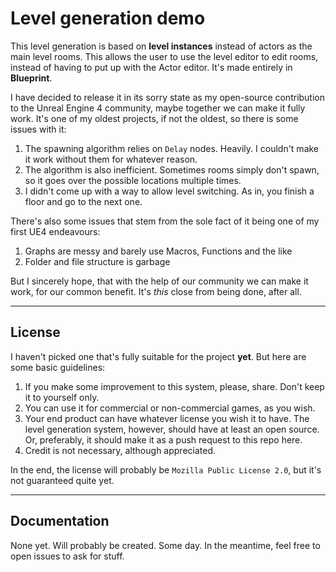 # Level generation demo

This level generation is based on **level instances** instead of actors as the main level rooms. This allows the user to use the level editor to edit rooms, instead of having to put up with the Actor editor. It's made entirely in **Blueprint**.

I have decided to release it in its sorry state as my open-source contribution to the Unreal Engine 4 community, maybe together we can make it fully work. It's one of my oldest projects, if not the oldest, so there is some issues with it:

1. The spawning algorithm relies on ``Delay`` nodes. Heavily. I couldn't make it work without them for whatever reason.
2. The algorithm is also inefficient. Sometimes rooms simply don't spawn, so it goes over the possible locations multiple times.
3. I didn't come up with a way to allow level switching. As in, you finish a floor and go to the next one.

There's also some issues that stem from the sole fact of it being one of my first UE4 endeavours:

1. Graphs are messy and barely use Macros, Functions and the like
2. Folder and file structure is garbage

But I sincerely hope, that with the help of our community we can make it work, for our common benefit. It's *this* close from being done, after all.
____

## License

I haven't picked one that's fully suitable for the project **yet**. But here are some basic guidelines:

1. If you make some improvement to this system, please, share. Don't keep it to yourself only.
2. You can use it for commercial or non-commercial games, as you wish.
3. Your end product can have whatever license you wish it to have. The level generation system, however, should have at least an open source. Or, preferably, it should make it as a push request to this repo here.
4. Credit is not necessary, although appreciated.

In the end, the license will probably be ``Mozilla Public License 2.0``, but it's not guaranteed quite yet.
____

## Documentation

None yet. Will probably be created. Some day. In the meantime, feel free to open issues to ask for stuff.
